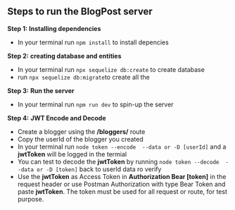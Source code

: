 ## Steps to run the BlogPost server
**Step 1:**
__Installing dependencies__
- In your terminal run `npm install` to install depencies

**Step 2:**
__creating database and entities__
- In your terminal run `npx sequelize db:create` to create database
- run `npx sequelize db:migrate`to create all the 

**Step 3:**
__Run the server__
- In your terminal run `npm run dev` to spin-up the server

**Step 4:** 
__JWT Encode and Decode__
- Create a blogger using the **/bloggers/** route
- Copy the userId of the blogger you created
- In your terminal run `node token --encode  --data or -D [userId]` and a __jwtToken__ will be logged in the termial
- You can test to decode the __jwtToken__ by running `node token --decode  --data or -D [token]` back to userId data ro verify 
- Use the __jwtToken__ as Access Token in **Authorization Bear [token]** in the request header or use Postman Authorization with type Bear Token and paste __jwtToken__. The token must be used for all request or route, for test purpose.

